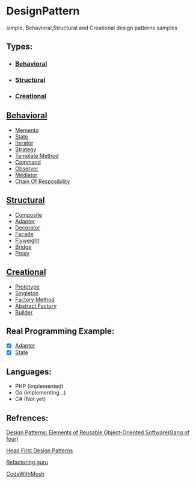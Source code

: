 # DesignPattern
simple, Behavioral,Structural and Creational design patterns samples

## Types:
- ### [Behavioral](#behavioral-1)
- ### [Structural](#structural-1)
- ### [Creational](#creational-1)



## [Behavioral](Behavioral)
- [Memento](Behavioral/Memento)
- [State](Behavioral/State)
- [Iterator](Behavioral/Iterator)
- [Strategy](Behavioral/Strategy)
- [Template Method](Behavioral/Template_Method)
- [Command](Behavioral/Command)
- [Observer](Behavioral/Observer)
- [Mediator](Behavioral/Mediator)
- [Chain Of Resposibility](Behavioral/Chain_Of_Resposibility)

## [Structural](Structural)
- [Composite](Structural/Composite)
- [Adapter](Structural/Adapter)
- [Decorator](Structural/Decorator)
- [Facade](Structural/Facade)
- [Flyweight](Structural/Flyweight)
- [Bridge](Structural/Bridge)
- [Proxy](Structural/Proxy)

## [Creational](Creational)
- [Prototype](Creational/Prototype)
- [Singleton](Creational/Singleton)
- [Factory Method](Creational/Factory)
- [Abstract Factory](Creational/Abstract_Factory)
- [Builder](Creational/Builder)

## Real Programming Example:
- [x] [Adapter](Structural/Adapter)
- [x] [State](Behavioral/State)

## Languages:
- PHP (implemented)
- Go  (implementing...)
- C#  (Not yet)


## Refrences:
[Design Patterns: Elements of Reusable Object-Oriented Software(Gang of four)](https://www.amazon.com/Design-Patterns-Object-Oriented-Addison-Wesley-Professional-ebook/dp/B000SEIBB8)

[Head First Design Patterns](https://www.amazon.co.uk/dp/0596007124?linkCode=gs2&tag=oreilly20-21)

[Refactoring.guru](https://refactoring.guru/design-patterns/book)

[CodeWithMosh](https://codewithmosh.com/p/design-patterns)
